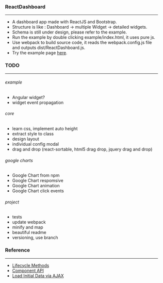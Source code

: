 ### ReactDashboard
---
* A dashboard app made with ReactJS and Bootstrap.
* Structure is like : Dashboard -> multiple Widget -> detailed widgets.
* Schema is still under design, please refer to the example.
* Run the example by double clicking example/index.html, it uses pure js.
* Use webpack to build source code, it reads the webpack.config.js file and outputs dist/ReactDashboard.js.
* Try the example page [here](http://gjk0090.github.io/ReactDashboard "ReactDashboard Example").

### TODO
---
###### example
* Angular widget?
* widget event propagation

###### core
* learn css, implement auto height
* extract style to class
* design layout
* individual config modal
* drag and drop (react-sortable, html5 drag drop, jquery drag and drop)

###### google charts
* Google Chart from npm
* Google Chart respomsive
* Google Chart animation
* Google Chart click events

###### project
* tests
* update webpack
* minify and map
* beautiful readme
* versioning, use branch


### Reference
---
* [Lifecycle Methods](https://facebook.github.io/react/docs/component-specs.html)
* [Component API](https://facebook.github.io/react/docs/component-api.html)
* [Load Initial Data via AJAX](https://facebook.github.io/react/tips/initial-ajax.html)
